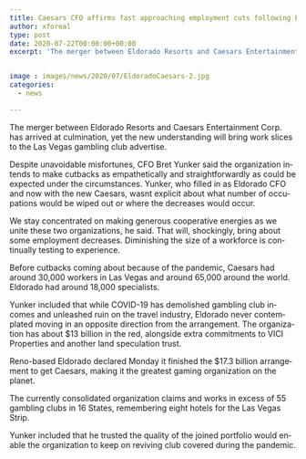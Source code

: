 ```yaml
---
title: Caesars CFO affirms fast approaching employment cuts following Eldorado merger
author: xforeal 
type: post
date: 2020-07-22T00:00:00+00:00
excerpt: 'The merger between Eldorado Resorts and Caesars Entertainment Corp '


image : images/news/2020/07/EldoradoCaesars-2.jpg
categories:
  - news

---
```

<span lang="EN-ZA">The merger between Eldorado Resorts and Caesars Entertainment Corp. has arrived at culmination, yet the new understanding will bring work slices to the Las Vegas gambling club advertise. </span>

<span lang="EN-ZA">Despite unavoidable misfortunes, CFO Bret Yunker said the organization intends to make cutbacks as empathetically and straightforwardly as could be expected under the circumstances. Yunker, who filled in as Eldorado CFO and now with the new Caesars, wasnt explicit about what number of occupations would be wiped out or where the decreases would occur. </span>

<span lang="EN-ZA">We stay concentrated on making generous cooperative energies as we unite these two organizations, he said. That will, shockingly, bring about some employment decreases. Diminishing the size of a workforce is continually testing to experience. </span>

<span lang="EN-ZA">Before cutbacks coming about because of the pandemic, Caesars had around 30,000 workers in Las Vegas and around 65,000 around the world. Eldorado had around 18,000 specialists. </span>

<span lang="EN-ZA">Yunker included that while COVID-19 has demolished gambling club incomes and unleashed ruin on the travel industry, Eldorado never contemplated moving in an opposite direction from the arrangement. The organization has about $13 billion in the red, alongside extra commitments to VICI Properties and another land speculation trust. </span>

<span lang="EN-ZA">Reno-based Eldorado declared Monday it finished the $17.3 billion arrangement to get Caesars, making it the greatest gaming organization on the planet. </span>

<span lang="EN-ZA">The currently consolidated organization claims and works in excess of 55 gambling clubs in 16 States, remembering eight hotels for the Las Vegas Strip. </span>

<span lang="EN-ZA">Yunker included that he trusted the quality of the joined portfolio would enable the organization to keep on reviving club covered during the pandemic. </span>